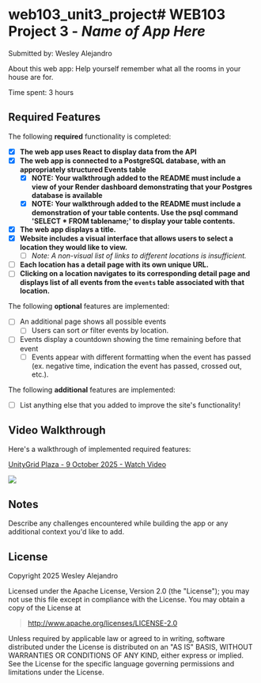# web103_unit3_project# WEB103 Project 3 - *Name of App Here*

Submitted by: Wesley Alejandro

About this web app: Help yourself remember what all the rooms in your house are for.

Time spent: 3 hours

## Required Features

The following **required** functionality is completed:

<!-- Make sure to check off completed functionality below -->

- [x] **The web app uses React to display data from the API**
- [x] **The web app is connected to a PostgreSQL database, with an appropriately structured Events table**
  - [x]  **NOTE: Your walkthrough added to the README must include a view of your Render dashboard demonstrating that your Postgres database is available**
  - [x]  **NOTE: Your walkthrough added to the README must include a demonstration of your table contents. Use the psql command 'SELECT * FROM tablename;' to display your table contents.**
- [x] **The web app displays a title.**
- [x] **Website includes a visual interface that allows users to select a location they would like to view.**
  - [ ] *Note: A non-visual list of links to different locations is insufficient.* 
- [ ] **Each location has a detail page with its own unique URL.**
- [ ] **Clicking on a location navigates to its corresponding detail page and displays list of all events from the `events` table associated with that location.**

The following **optional** features are implemented:

- [ ] An additional page shows all possible events
  - [ ] Users can sort *or* filter events by location.
- [ ] Events display a countdown showing the time remaining before that event
  - [ ] Events appear with different formatting when the event has passed (ex. negative time, indication the event has passed, crossed out, etc.).

The following **additional** features are implemented:

- [ ] List anything else that you added to improve the site's functionality!

## Video Walkthrough

Here's a walkthrough of implemented required features:

<div>
    <a href="https://www.loom.com/share/4928a4a8a09a40988cdbc5621a3ef78d">
      <p>UnityGrid Plaza - 9 October 2025 - Watch Video</p>
    </a>
    <a href="https://www.loom.com/share/4928a4a8a09a40988cdbc5621a3ef78d">
      <img style="max-width:300px;" src="https://cdn.loom.com/sessions/thumbnails/4928a4a8a09a40988cdbc5621a3ef78d-d3ac2d3735201be7-full-play.gif">
    </a>
  </div>

## Notes

Describe any challenges encountered while building the app or any additional context you'd like to add.

## License

Copyright 2025 Wesley Alejandro

Licensed under the Apache License, Version 2.0 (the "License"); you may not use this file except in compliance with the License. You may obtain a copy of the License at

> http://www.apache.org/licenses/LICENSE-2.0

Unless required by applicable law or agreed to in writing, software distributed under the License is distributed on an "AS IS" BASIS, WITHOUT WARRANTIES OR CONDITIONS OF ANY KIND, either express or implied. See the License for the specific language governing permissions and limitations under the License.